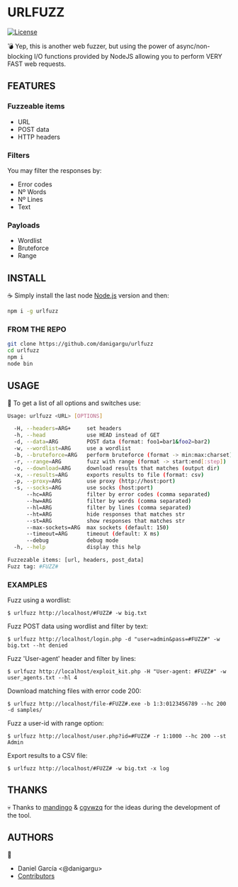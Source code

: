 # URLFUZZ

[![License](https://img.shields.io/aur/license/yaourt.svg)](https://www.gnu.org/licenses/gpl-3.0.en.html)

:bomb: Yep, this is another web fuzzer, but using the power of async/non-blocking I/O functions provided by NodeJS allowing you to perform VERY FAST web requests.

## FEATURES

### Fuzzeable items

* URL
* POST data
* HTTP headers

### Filters

You may filter the responses by:

* Error codes
* Nº Words
* Nº Lines
* Text

### Payloads

* Wordlist
* Bruteforce
* Range

## INSTALL

:coffee: Simply install the last node [Node.js](https://nodejs.org/download) version and then:

```sh
npm i -g urlfuzz
```

### FROM THE REPO

```sh
git clone https://github.com/danigargu/urlfuzz
cd urlfuzz
npm i
node bin
```

## USAGE

:rocket: To get a list of all options and switches use:

```sh
Usage: urlfuzz <URL> [OPTIONS]

  -H, --headers=ARG+     set headers
  -h, --head             use HEAD instead of GET
  -d, --data=ARG         POST data (format: foo1=bar1&foo2=bar2)
  -w, --wordlist=ARG     use a wordlist
  -b, --bruteforce=ARG   perform bruteforce (format -> min:max:charset)
  -r, --range=ARG        fuzz with range (format -> start:end[:step])
  -o, --download=ARG     download results that matches (output dir)
  -x, --results=ARG      exports results to file (format: csv)
  -p, --proxy=ARG        use proxy (http://host:port)
  -s, --socks=ARG        use socks (host:port)
      --hc=ARG           filter by error codes (comma separated)
      --hw=ARG           filter by words (comma separated)
      --hl=ARG           filter by lines (comma separated)
      --ht=ARG           hide responses that matches str
      --st=ARG           show responses that matches str
      --max-sockets=ARG  max sockets (default: 150)
      --timeout=ARG      timeout (default: X ms)
      --debug            debug mode
  -h, --help             display this help

Fuzzezable items: [url, headers, post_data]
Fuzz tag: #FUZZ#
```

### EXAMPLES

Fuzz using a wordlist:

`$ urlfuzz http://localhost/#FUZZ# -w big.txt`

Fuzz POST data using wordlist and filter by text:

`$ urlfuzz http://localhost/login.php -d "user=admin&pass=#FUZZ#" -w big.txt --ht denied`

Fuzz 'User-agent' header and filter by lines:

`$ urlfuzz http://localhost/exploit_kit.php -H "User-agent: #FUZZ#" -w user_agents.txt --hl 4`

Download matching files with error code 200:

`$ urlfuzz http://localhost/file-#FUZZ#.exe -b 1:3:0123456789 --hc 200 -d samples/`

Fuzz a user-id with range option:

`$ urlfuzz http://localhost/user.php?id=#FUZZ# -r 1:1000 --hc 200 --st Admin`

Export results to a CSV file:

`$ urlfuzz http://localhost/#FUZZ# -w big.txt -x log`

## THANKS

:skull: Thanks to [mandingo](https://twitter.com/m_ndingo) & [cgvwzq](https://twitter.com/cgvwzq) for the ideas during the development of the tool.

## AUTHORS

:penguin:

* Daniel García <@danigargu>
* [Contributors](https://github.com/danigargu/urlfuzz/graphs/contributors)
